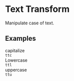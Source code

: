 # Text Transform

Manipulate case of text.

## Examples

<div class="pa3 ba b--gray-300 mb4">
    <div class="row">
        <div class="col m:w-1/3 mb3 m:mb0">
            <div class="bg-gray-200 pa2 ttc">capitalize</div>
            <code class="mt1 clipboard">ttc</code>
        </div>
        <div class="col m:w-1/3 mb3 m:mb0">
            <div class="bg-gray-200 pa2 ttl">Lowercase</div>
            <code class="mt1 clipboard">ttl</code>
        </div>
        <div class="col m:w-1/3">
            <div class="bg-gray-200 pa2 ttu">uppercase</div>
            <code class="mt1 clipboard">ttu</code>
        </div>
    </div>
</div>